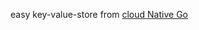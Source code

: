 easy key-value-store from [cloud Native Go](https://learning.oreilly.com/library/view/cloud-native-go/9781492076322/)